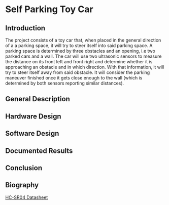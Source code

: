 # Self Parking Toy Car

## Introduction

The project consists of a toy car that, when placed in the general direction of a a parking space, it will try to steer itself into said parking space. A parking space is determined by three obstacles and an opening, i.e two parked cars and a wall. The car will use two ultrasonic sensors to measure the distance on its front left and front right and determine whether it is approaching an obstacle and in which direction. With that information, it will try to steer itself away from said obstacle. It will consider the parking maneuver finished once it gets close enough to the wall (which is determined by both sensors reporting similar distances).

## General Description

## Hardware Design

## Software Design

## Documented Results

## Conclusion

## Biography

[HC-SR04 Datasheet](https://cdn.sparkfun.com/datasheets/Sensors/Proximity/HCSR04.pdf)